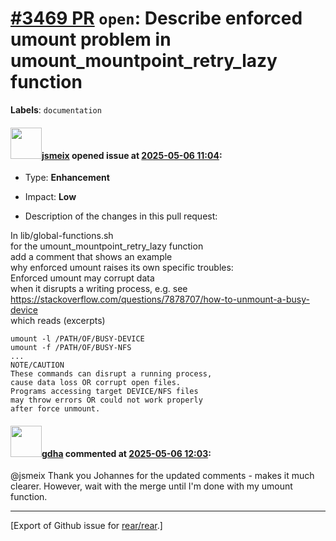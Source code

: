 # [\#3469 PR](https://github.com/rear/rear/pull/3469) `open`: Describe enforced umount problem in umount\_mountpoint\_retry\_lazy function

**Labels**: `documentation`

#### <img src="https://avatars.githubusercontent.com/u/1788608?u=925fc54e2ce01551392622446ece427f51e2f0ce&v=4" width="50">[jsmeix](https://github.com/jsmeix) opened issue at [2025-05-06 11:04](https://github.com/rear/rear/pull/3469):

-   Type: **Enhancement**

-   Impact: **Low**

-   Description of the changes in this pull request:

In lib/global-functions.sh  
for the umount\_mountpoint\_retry\_lazy function  
add a comment that shows an example  
why enforced umount raises its own specific troubles:  
Enforced umount may corrupt data  
when it disrupts a writing process, e.g. see  
<https://stackoverflow.com/questions/7878707/how-to-unmount-a-busy-device>  
which reads (excerpts)

    umount -l /PATH/OF/BUSY-DEVICE
    umount -f /PATH/OF/BUSY-NFS
    ...
    NOTE/CAUTION
    These commands can disrupt a running process,
    cause data loss OR corrupt open files.
    Programs accessing target DEVICE/NFS files
    may throw errors OR could not work properly
    after force unmount.

#### <img src="https://avatars.githubusercontent.com/u/888633?u=cdaeb31efcc0048d3619651aa18dd4b76e636b21&v=4" width="50">[gdha](https://github.com/gdha) commented at [2025-05-06 12:03](https://github.com/rear/rear/pull/3469#issuecomment-2854319753):

@jsmeix Thank you Johannes for the updated comments - makes it much
clearer. However, wait with the merge until I'm done with my umount
function.

------------------------------------------------------------------------

\[Export of Github issue for
[rear/rear](https://github.com/rear/rear).\]
